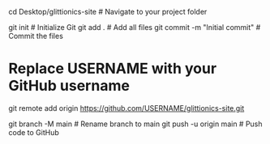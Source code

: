 cd Desktop/glittionics-site   # Navigate to your project folder

git init                      # Initialize Git
git add .                     # Add all files
git commit -m "Initial commit" # Commit the files

# Replace USERNAME with your GitHub username
git remote add origin https://github.com/USERNAME/glittionics-site.git

git branch -M main            # Rename branch to main
git push -u origin main       # Push code to GitHub
